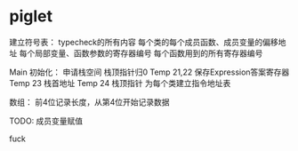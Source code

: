 # piglet
建立符号表：
typecheck的所有内容
每个类的每个成员函数、成员变量的偏移地址
每个局部变量、函数参数的寄存器编号
每个函数用到的所有寄存器编号


Main 初始化：
申请栈空间
栈顶指针归0
Temp 21,22 保存Expression答案寄存器
Temp 23 栈首地址
Temp 24 栈顶指针
为每个类建立指令地址表

数组：
前4位记录长度，从第4位开始记录数据

TODO:
成员变量赋值

fuck
